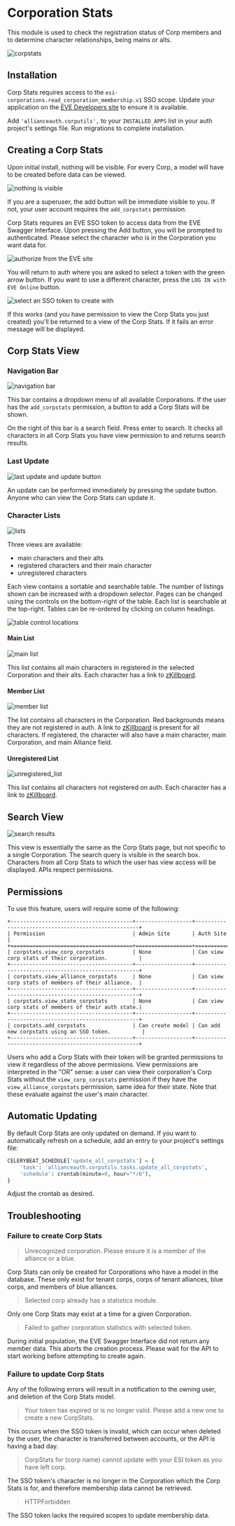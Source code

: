# Corporation Stats

This module is used to check the registration status of Corp members and to determine character relationships, being mains or alts.

![corpstats](/_static/images/features/apps/corpstats.png)

## Installation

Corp Stats requires access to the `esi-corporations.read_corporation_membership.v1` SSO scope. Update your application on the [EVE Developers site](https://developers.eveonline.com) to ensure it is available.

Add `'allianceauth.corputils',` to your `INSTALLED_APPS` list in your auth project's settings file. Run migrations to complete installation.

## Creating a Corp Stats

Upon initial install, nothing will be visible. For every Corp, a model will have to be created before data can be viewed.

![nothing is visible](/_static/images/features/apps/corpstats/blank_header.png)

If you are a superuser, the add button will be immediate visible to you. If not, your user account requires the `add_corpstats` permission.

Corp Stats requires an EVE SSO token to access data from the EVE Swagger Interface. Upon pressing the Add button, you will be prompted to authenticated. Please select the character who is in the Corporation you want data for.

![authorize from the EVE site](/_static/images/features/apps/corpstats/eve_sso_authorization.png)

You will return to auth where you are asked to select a token with the green arrow button. If you want to use a different character, press the `LOG IN with EVE Online` button.

![select an SSO token to create with](/_static/images/features/apps/corpstats/select_sso_token.png)

If this works (and you have permission to view the Corp Stats you just created) you'll be returned to a view of the Corp Stats.
If it fails an error message will be displayed.

## Corp Stats View

### Navigation Bar

![navigation bar](/_static/images/features/apps/corpstats/navbar.png)

This bar contains a dropdown menu of all available Corporations. If the user has the `add_corpstats` permission, a button to add a Corp Stats will be shown.

On the right of this bar is a search field. Press enter to search. It checks all characters in all Corp Stats you have view permission to and returns search results.

### Last Update

![last update and update button](/_static/images/features/apps/corpstats/last_update.png)

An update can be performed immediately by pressing the update button. Anyone who can view the Corp Stats can update it.

### Character Lists

![lists](/_static/images/features/apps/corpstats/lists.png)

Three views are available:

- main characters and their alts
- registered characters and their main character
- unregistered characters

Each view contains a sortable and searchable table. The number of listings shown can be increased with a dropdown selector. Pages can be changed using the controls on the bottom-right of the table. Each list is searchable at the top-right. Tables can be re-ordered by clicking on column headings.

![table control locations](/_static/images/features/apps/corpstats/table_controls.png)

#### Main List

![main list](/_static/images/features/apps/corpstats/main_list.png)

This list contains all main characters in registered in the selected Corporation and their alts. Each character has a link to [zKillboard](https://zkillboard.com).

#### Member List

![member list](/_static/images/features/apps/corpstats/member_list.png)

The list contains all characters in the Corporation. Red backgrounds means they are not registered in auth. A link to [zKillboard](https://zkillboard.com) is present for all characters.
If registered, the character will also have a main character, main Corporation, and main Alliance field.

#### Unregistered List

![unregistered_list](/_static/images/features/apps/corpstats/unregistered_list.png)

This list contains all characters not registered on auth. Each character has a link to [zKillboard](https://zkillboard.com).

## Search View

![search results](/_static/images/features/apps/corpstats/search_view.png)

This view is essentially the same as the Corp Stats page, but not specific to a single Corporation.
The search query is visible in the search box.
Characters from all Corp Stats to which the user has view access will be displayed. APIs respect permissions.

## Permissions

To use this feature, users will require some of the following:

```eval_rst
+---------------------------------------+------------------+----------------------------------------------------+
| Permission                            | Admin Site       | Auth Site                                          |
+=======================================+==================+====================================================+
| corpstats.view_corp_corpstats         | None             | Can view corp stats of their corporation.          |
+---------------------------------------+------------------+----------------------------------------------------+
| corpstats.view_alliance_corpstats     | None             | Can view corp stats of members of their alliance.  |
+---------------------------------------+------------------+----------------------------------------------------+
| corpstats.view_state_corpstats        | None             | Can view corp stats of members of their auth state.|
+---------------------------------------+------------------+----------------------------------------------------+
| corpstats.add_corpstats               | Can create model | Can add new corpstats using an SSO token.          |
+---------------------------------------+------------------+----------------------------------------------------+
```

Users who add a Corp Stats with their token will be granted permissions to view it regardless of the above permissions. View permissions are interpreted in the "OR" sense: a user can view their corporation's Corp Stats without the `view_corp_corpstats` permission if they have the `view_alliance_corpstats` permission, same idea for their state. Note that these evaluate against the user's main character.

## Automatic Updating

By default Corp Stats are only updated on demand. If you want to automatically refresh on a schedule, add an entry to your project's settings file:

```python
CELERYBEAT_SCHEDULE['update_all_corpstats'] = {
    'task': 'allianceauth.corputils.tasks.update_all_corpstats',
    'schedule': crontab(minute=0, hour="*/6"),
}
```

Adjust the crontab as desired.

## Troubleshooting

### Failure to create Corp Stats

>Unrecognized corporation. Please ensure it is a member of the alliance or a blue.

Corp Stats can only be created for Corporations who have a model in the database. These only exist for tenant corps,
corps of tenant alliances, blue corps, and members of blue alliances.

>Selected corp already has a statistics module.

Only one Corp Stats may exist at a time for a given Corporation.

>Failed to gather corporation statistics with selected token.

During initial population, the EVE Swagger Interface did not return any member data. This aborts the creation process. Please wait for the API to start working before attempting to create again.

### Failure to update Corp Stats

Any of the following errors will result in a notification to the owning user, and deletion of the Corp Stats model.

>Your token has expired or is no longer valid. Please add a new one to create a new CorpStats.

This occurs when the SSO token is invalid, which can occur when deleted by the user, the character is transferred between accounts, or the API is having a bad day.

>CorpStats for (corp name) cannot update with your ESI token as you have left corp.

The SSO token's character is no longer in the Corporation which the Corp Stats is for, and therefore membership data cannot be retrieved.

>HTTPForbidden

The SSO token lacks the required scopes to update membership data.
